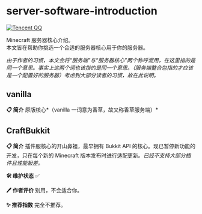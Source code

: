 # server-software-introduction

[![Tencent QQ](https://img.shields.io/badge/Tencent%23QQ-%2312B7F5?style=for-the-badge&logo=tencentqq&logoColor=white)](https://jq.qq.com/?_wv=1027&k=i2MG7npf)

Minecraft 服务器核心介绍。<br>
本文皆在帮助你挑选一个合适的服务器核心用于你的服务器。<br>

*由于作者的习惯，本文会将“服务端”与“服务器核心”两个称呼混用，在这里指的是同一个意思。事实上这两个词也该指的是同一个意思。（服务端整合包指的才应该是一个配置好的服务器）考虑到大部分读者的习惯，故在此说明。*

## vanilla

**📋 简介** 原版核心*（vanilla 一词意为香草，故又称香草服务端）*

## CraftBukkit

**📋 简介** 插件服核心的开山鼻祖，最早拥有 Bukkit API 的核心。现已暂停新功能的开发，只在每个新的 Minecraft 版本发布时进行适配更新。*已经不支持大部分插件且性能极差。*

**🛠️ 维护状态** ✅

**🖊️ 作者评价** 别用，不会适合你。

**✨ 推荐指数** 完全不推荐。
